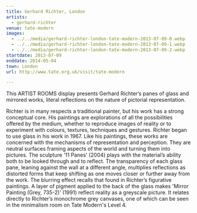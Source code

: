 ```yaml
---
title: Gerhard Richter, London
artists:
  - gerhard-richter
venue: tate-modern
images:
  - ../../media/gerhard-richter-london-tate-modern-2013-07-09-0.webp
  - ../../media/gerhard-richter-london-tate-modern-2013-07-09-1.webp
  - ../../media/gerhard-richter-london-tate-modern-2013-07-09-2.webp
startdate: 2013-07-09
enddate: 2014-05-04
town: London
url: http://www.tate.org.uk/visit/tate-modern

---
```


This ARTIST ROOMS display presents Gerhard Richter’s panes of glass and mirrored works, literal reflections on the nature of pictorial representation.

Richter is in many respects a traditional painter, but his work has a strong conceptual core. His paintings are explorations of all the possibilities offered by the medium, whether to reproduce images of reality or to experiment with colours, textures, techniques and gestures. Richter began to use glass in his work in 1967. Like his paintings, these works are concerned with the mechanisms of representation and perception. They are neutral surfaces framing aspects of the world and turning them into pictures. The sculpture '11 Panes' (2004) plays with the material’s ability both to be looked through and to reflect. The transparency of each glass pane, leaning against the wall at a different angle, multiplies reflections as distorted forms that keep shifting as one moves closer or further away from the work. The blurring effect recalls that found in Richter’s figurative paintings. A layer of pigment applied to the back of the glass makes 'Mirror Painting (Grey, 735-2)' (1991) reflect reality as a greyscale picture. It relates directly to Richter’s monochrome grey canvases, one of which can be seen in the minimalism room on Tate Modern's Level 4.